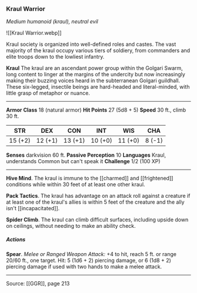 ### Kraul Warrior
_Medium humanoid (kraul), neutral evil_

![[Kraul Warrior.webp]]

Kraul society is organized into well-defined roles and castes. The vast majority of the kraul occupy various tiers of soldiery, from commanders and elite troops down to the lowliest infantry.


**Kraul** The kraul are an ascendant power group within the Golgari Swarm, long content to linger at the margins of the undercity but now increasingly making their buzzing voices heard in the subterranean Golgari guildhall. These six-legged, insectile beings are hard-headed and literal-minded, with little grasp of metaphor or nuance.






---

**Armor Class** 18 (natural armor)
**Hit Points** 27 (5d8 + 5)
**Speed** 30 ft., climb 30 ft.

| STR     | DEX     | CON     | INT     | WIS     | CHA     |
|---------|---------|---------|---------|---------|---------|
| 15 (+2) | 12 (+1) | 13 (+1) | 10 (+0) | 11 (+0) | 8 (-1) |

**Senses** darkvision 60 ft.
**Passive Perception** 10
**Languages** Kraul, understands Common but can't speak it
**Challenge** 1/2 (100 XP)

---

**Hive Mind**. The kraul is immune to the [[charmed]] and [[frightened]] conditions while within 30 feet of at least one other kraul.

**Pack Tactics**. The kraul has advantage on an attack roll against a creature if at least one of the kraul's allies is within 5 feet of the creature and the ally isn't [[incapacitated]].

**Spider Climb**. The kraul can climb difficult surfaces, including upside down on ceilings, without needing to make an ability check.

##### Actions
**Spear**. _Melee or Ranged Weapon Attack:_ +4 to hit, reach 5 ft. or range 20/60 ft., one target. Hit: 5 (1d6 + 2) piercing damage, or 6 (1d8 + 2) piercing damage if used with two hands to make a melee attack.


---

Source: [[GGR]], page 213